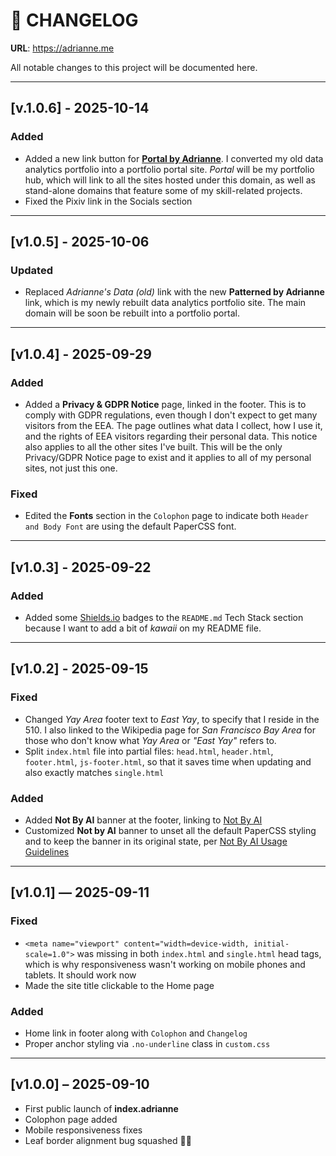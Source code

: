 # 📝 CHANGELOG

**URL**: https://adrianne.me

All notable changes to this project will be documented here.

---

## [v.1.0.6] - 2025-10-14
### Added
- Added a new link button for [**Portal by Adrianne**](https://adrianne.io). I converted my old data analytics portfolio into a portfolio portal site. *Portal* will be my portfolio hub, which will link to all the sites hosted under this domain, as well as stand-alone domains that feature some of my skill-related projects.
- Fixed the Pixiv link in the Socials section

---

## [v1.0.5] - 2025-10-06
### Updated
- Replaced *Adrianne's Data (old)* link with the new **Patterned by Adrianne** link, which is my newly rebuilt data analytics portfolio site. The main domain will be soon be rebuilt into a portfolio portal.

---

## [v1.0.4] - 2025-09-29
### Added
- Added a **Privacy & GDPR Notice** page, linked in the footer. This is to comply with GDPR regulations, even though I don't expect to get many visitors from the EEA. The page outlines what data I collect, how I use it, and the rights of EEA visitors regarding their personal data. This notice also applies to all the other sites I've built. This will be the only Privacy/GDPR Notice page to exist and it applies to all of my personal sites, not just this one.

### Fixed
- Edited the **Fonts** section in the `Colophon` page to indicate both `Header and Body Font` are using the default PaperCSS font.

---

## [v1.0.3] - 2025-09-22
### Added
- Added some [Shields.io](https://shields.io) badges to the `README.md` Tech Stack section because I want to add a bit of *kawaii* on my README file.
  
---

## [v1.0.2] - 2025-09-15
### Fixed
- Changed *Yay Area* footer text to *East Yay*, to specify that I reside in the 510. I also linked to the Wikipedia page for *San Francisco Bay Area* for those who don't know what *Yay Area* or *"East Yay"* refers to.
- Split `index.html` file into partial files: `head.html`, `header.html`, `footer.html`, `js-footer.html`, so that it saves time when updating and also exactly matches `single.html`

### Added
- Added **Not By AI** banner at the footer, linking to [Not By AI](https://notbyai.fyi)
- Customized **Not by AI** banner to unset all the default PaperCSS styling and to keep the banner in its original state, per [Not By AI Usage Guidelines](https://notbyai.fyi/help/guidelines)

---

## [v1.0.1] — 2025-09-11
### Fixed
- `<meta name="viewport" content="width=device-width, initial-scale=1.0">` was missing in both `index.html` and `single.html` head tags, which is why responsiveness wasn't working on mobile phones and tablets. It should work now
- Made the site title clickable to the Home page

### Added
- Home link in footer along with `Colophon` and `Changelog`
- Proper anchor styling via `.no-underline` class in `custom.css`

---

## [v1.0.0] – 2025-09-10
- First public launch of **index.adrianne**
- Colophon page added
- Mobile responsiveness fixes
- Leaf border alignment bug squashed 🐞🍁

